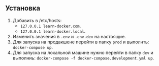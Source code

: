 ## Установка

1. Добавить в /etc/hosts: 
   * `127.0.0.1 learn-docker.com`.
   * `127.0.0.1 learn-docker.local`.
2. Изменить значения в `.env` и `.env.dev` на настоящие.
3. Для запуска на продакшене перейти в папку `prod` и выполнть: `docker-compose up`.
4. Для запуска на локальной машине нужно перейти в папку `dev` и выполниь: `docker-compose -f docker-compose.development.yml up`.
